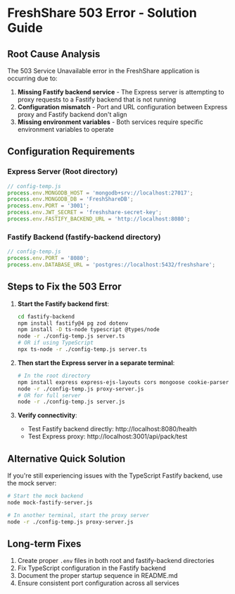 # FreshShare 503 Error - Solution Guide

## Root Cause Analysis

The 503 Service Unavailable error in the FreshShare application is occurring due to:

1. **Missing Fastify backend service** - The Express server is attempting to proxy requests to a Fastify backend that is not running
2. **Configuration mismatch** - Port and URL configuration between Express proxy and Fastify backend don't align
3. **Missing environment variables** - Both services require specific environment variables to operate

## Configuration Requirements

### Express Server (Root directory)
```javascript
// config-temp.js
process.env.MONGODB_HOST = 'mongodb+srv://localhost:27017';
process.env.MONGODB_DB = 'FreshShareDB';
process.env.PORT = '3001';
process.env.JWT_SECRET = 'freshshare-secret-key';
process.env.FASTIFY_BACKEND_URL = 'http://localhost:8080';
```

### Fastify Backend (fastify-backend directory)
```javascript
// config-temp.js
process.env.PORT = '8080'; 
process.env.DATABASE_URL = 'postgres://localhost:5432/freshshare';
```

## Steps to Fix the 503 Error

1. **Start the Fastify backend first**:
   ```bash
   cd fastify-backend
   npm install fastify@4 pg zod dotenv
   npm install -D ts-node typescript @types/node
   node -r ./config-temp.js server.ts
   # OR if using TypeScript
   npx ts-node -r ./config-temp.js server.ts
   ```

2. **Then start the Express server in a separate terminal**:
   ```bash
   # In the root directory
   npm install express express-ejs-layouts cors mongoose cookie-parser jsonwebtoken http-proxy-middleware dotenv
   node -r ./config-temp.js proxy-server.js
   # OR for full server
   node -r ./config-temp.js server.js
   ```

3. **Verify connectivity**:
   - Test Fastify backend directly: http://localhost:8080/health
   - Test Express proxy: http://localhost:3001/api/pack/test

## Alternative Quick Solution

If you're still experiencing issues with the TypeScript Fastify backend, use the mock server:

```bash
# Start the mock backend
node mock-fastify-server.js

# In another terminal, start the proxy server
node -r ./config-temp.js proxy-server.js
```

## Long-term Fixes

1. Create proper `.env` files in both root and fastify-backend directories
2. Fix TypeScript configuration in the Fastify backend
3. Document the proper startup sequence in README.md
4. Ensure consistent port configuration across all services
